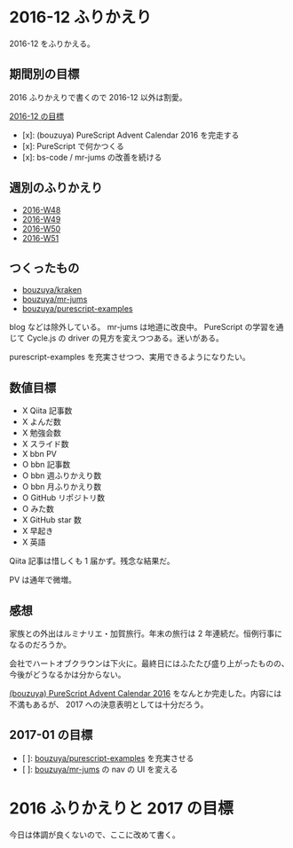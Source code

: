 # 2016-12 ふりかえり

2016-12 をふりかえる。

## 期間別の目標

2016 ふりかえりで書くので 2016-12 以外は割愛。

[2016-12 の目標][2016-11-30]

- [x]: (bouzuya) PureScript Advent Calendar 2016 を完走する
- [x]: PureScript で何かつくる
- [x]: bs-code / mr-jums の改善を続ける

## 週別のふりかえり

- [2016-W48][2016-12-04]
- [2016-W49][2016-12-11]
- [2016-W50][2016-12-18]
- [2016-W51][2016-12-25]

## つくったもの

- [bouzuya/kraken][]
- [bouzuya/mr-jums][]
- [bouzuya/purescript-examples][]

blog などは除外している。 mr-jums は地道に改良中。 PureScript の学習を通じて Cycle.js の driver の見方を変えつつある。迷いがある。

purescript-examples を充実させつつ、実用できるようになりたい。

## 数値目標

- X Qiita 記事数
- X よんだ数
- X 勉強会数
- X スライド数
- X bbn PV
- O bbn 記事数
- O bbn 週ふりかえり数
- O bbn 月ふりかえり数
- O GitHub リポジトリ数
- O みた数
- X GitHub star 数
- X 早起き
- X 英語

Qiita 記事は惜しくも 1 届かず。残念な結果だ。

PV は通年で微増。

## 感想

家族との外出はルミナリエ・加賀旅行。年末の旅行は 2 年連続だ。恒例行事になるのだろうか。

会社でハートオブクラウンは下火に。最終日にはふたたび盛り上がったものの、今後がどうなるかは分からない。

[(bouzuya) PureScript Advent Calendar 2016](http://www.adventar.org/calendars/1494) をなんとか完走した。内容には不満もあるが、 2017 への決意表明としては十分だろう。

## 2017-01 の目標

- [ ]: [bouzuya/purescript-examples][] を充実させる
- [ ]: [bouzuya/mr-jums][] の nav の UI を変える

# 2016 ふりかえりと 2017 の目標

今日は体調が良くないので、ここに改めて書く。

[2016-11-30]: http://blog.bouzuya.net/2016/11/30/
[2016-12-04]: http://blog.bouzuya.net/2016/12/04/
[2016-12-11]: http://blog.bouzuya.net/2016/12/11/
[2016-12-18]: http://blog.bouzuya.net/2016/12/18/
[2016-12-25]: http://blog.bouzuya.net/2016/12/25/
[bouzuya/kraken]: https://github.com/bouzuya/kraken
[bouzuya/mr-jums]: https://github.com/bouzuya/mr-jums
[bouzuya/purescript-examples]: https://github.com/bouzuya/purescript-examples
